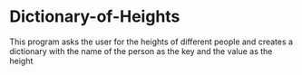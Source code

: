 # Dictionary-of-Heights
This program asks the user for the heights of different people and creates a dictionary with the name of the person as the key and the value as the height
